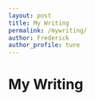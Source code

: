 ```yaml
---
layout: post
title: My Writing
permalink: /mywriting/
author: Frederick
author_profile: ture
---
```


# My Writing